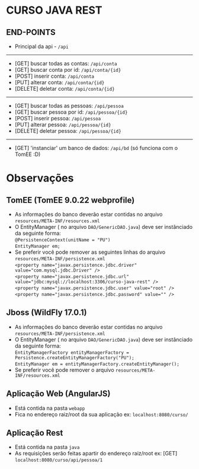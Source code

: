 # CURSO JAVA REST

## END-POINTS

- Principal da api - `/api`
***
- [GET] buscar todas as contas: `/api/conta` <br>
- [GET] buscar conta por id: `/api/conta/{id}` <br>
- [POST] inserir conta: `/api/conta` <br>
- [PUT] alterar conta: `/api/conta/{id}` <br>
- [DELETE] deletar conta: `/api/conta/{id}` <br>
***
- [GET] buscar todas as pessoas: `/api/pessoa` <br>
- [GET] buscar pessoa por id: `/api/pessoa/{id}` <br>
- [POST] inserir pessoa: `/api/pessoa` <br>
- [PUT] alterar pessoa: `/api/pessoa/{id}` <br>
- [DELETE] deletar pessoa: `/api/pessoa/{id}` <br>
***
- [GET] 'instanciar' um banco de dados: `/api/bd` (só funciona com o TomEE :D)

# Observações

## TomEE (TomEE 9.0.22 webprofile)

- As informações do banco deverão estar contidas no arquivo `resources/META-INF/resources.xml`<br>
- O EntityManager ( no arquivo `DAO/GenericDAO.java`) deve ser instânciado da seguinte forma: <br> `@PersistenceContext(unitName = "PU")` <br> `EntityManager em;`
- Se preferir você pode remover as seguintes linhas do arquivo `resources/META-INF/persistence.xml` <br> `<property name="javax.persistence.jdbc.driver" value="com.mysql.jdbc.Driver" />` <br> `<property name="javax.persistence.jdbc.url" value="jdbc:mysql://localhost:3306/curso-java-rest" />` <br> `<property name="javax.persistence.jdbc.user" value="root" />` <br> `<property name="javax.persistence.jdbc.password" value="" />`<br>


## Jboss (WildFly 17.0.1)

- As informações do banco deverão estar contidas no arquivo `resources/META-INF/persistence.xml`
- O EntityManager ( no arquivo `DAO/GenericDAO.java`) deve ser instânciado da seguinte forma: <br> `EntityManagerFactory entityManagerFactory = Persistence.createEntityManagerFactory("PU");` <br> `EntityManager em = entityManagerFactory.createEntityManager();`
- Se preferir você pode remover o arquivo `resources/META-INF/resources.xml`

## Aplicação Web (AngularJS)                                                                                                                                                                        

- Está contida na pasta `webapp` <br>
- Fica no endereço raiz/root da sua aplicação ex: `localhost:8080/curso/`

## Aplicação Rest

- Está contida na pasta `java`<br>
- As requisições serão feitas apartir do endereço raiz/root ex: [GET] `localhost:8080/curso/api/pessoa/1`

                                                                                                                                                                            
